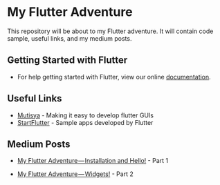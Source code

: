 # My Flutter Adventure

This repository will be about to my Flutter adventure. It will contain code sample, useful links, and my medium posts.

## Getting Started with Flutter

* For help getting started with Flutter, view our online [documentation](http://flutter.io/).

## Useful Links

* [Mutisya](http://mutisya.com/) - Making it easy to develop flutter GUIs
* [StartFlutter](https://startflutter.com/) - Sample apps developed by Flutter

## Medium Posts

* [My Flutter Adventure — Installation and Hello!](https://medium.com/@durannumit/my-flutter-adventure-installation-and-hello-5eee6d1ff5ee) - Part 1

* [My Flutter Adventure — Widgets!]() - Part 2
